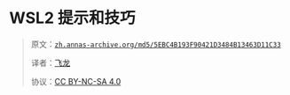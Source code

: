 # WSL2 提示和技巧

> 原文：[`zh.annas-archive.org/md5/5EBC4B193F90421D3484B13463D11C33`](https://zh.annas-archive.org/md5/5EBC4B193F90421D3484B13463D11C33)
> 
> 译者：[飞龙](https://github.com/wizardforcel)
> 
> 协议：[CC BY-NC-SA 4.0](http://creativecommons.org/licenses/by-nc-sa/4.0/)